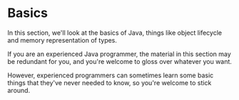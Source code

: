 # Basics

In this section, we'll look at the basics of Java, things like object lifecycle and memory representation of types.

If you are an experienced Java programmer, the material in this section may be redundant for you, and you're welcome to gloss over whatever you want.

However, experienced programmers can sometimes learn some basic things that they've never needed to know, so you're welcome to stick around.

